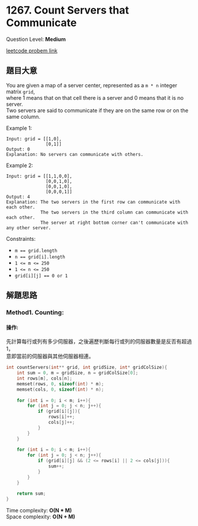# 1267. Count Servers that Communicate
Question Level: **Medium**  

[leetcode probem link](https://leetcode.com/problems/count-servers-that-communicate/)
## 題目大意
You are given a map of a server center, represented as a `m * n` integer matrix `grid`,  
where 1 means that on that cell there is a server and 0 means that it is no server.  
Two servers are said to communicate if they are on the same row or on the same column.  

Example 1:  
```
Input: grid = [[1,0],
               [0,1]]
Output: 0
Explanation: No servers can communicate with others.
```

Example 2:  
```
Input: grid = [[1,1,0,0],
               [0,0,1,0],
               [0,0,1,0],
               [0,0,0,1]]
Output: 4
Explanation: The two servers in the first row can communicate with each other. 
             The two servers in the third column can communicate with each other. 
             The server at right bottom corner can't communicate with any other server.
```
Constraints:  

- `m == grid.length`  
- `n == grid[i].length`  
- `1 <= m <= 250`
- `1 <= n <= 250`
- `grid[i][j] == 0 or 1`

## 解題思路
### Method1. Counting:
#### 操作:
先計算每行或列有多少伺服器，之後遍歷判斷每行或列的伺服器數量是反否有超過1，  
意即當前的伺服器與其他伺服器相連。
```c
int countServers(int** grid, int gridSize, int* gridColSize){
    int sum = 0, m = gridSize, n = gridColSize[0];
    int rows[m], cols[n];
    memset(rows, 0, sizeof(int) * m);
    memset(cols, 0, sizeof(int) * n);
    
    for (int i = 0; i < m; i++){
        for (int j = 0; j < n; j++){
            if (grid[i][j]){
                rows[i]++;
                cols[j]++;
            }
        }
    }
    
    for (int i = 0; i < m; i++){
        for (int j = 0; j < n; j++){
            if (grid[i][j] && (2 <= rows[i] || 2 <= cols[j])){
                sum++;
            }
        }
    }
    
    return sum;
}
```

Time complexity: **O(N * M)**   
Space complexity: **O(N + M)**  

